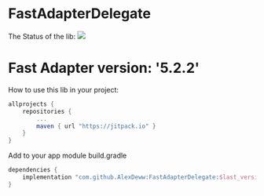 # FastAdapterDelegate

The Status of the lib: 
[![](https://jitpack.io/v/AlexDeww/FastAdapterDelegate.svg)](https://jitpack.io/#AlexDeww/FastAdapterDelegate)

# Fast Adapter version: '5.2.2'

How to use this lib in your project:
```gradle
allprojects {
	repositories {
		...
		maven { url "https://jitpack.io" }
	}
}
```

Add to your app module build.gradle
```gradle
dependencies {
	implementation "com.github.AlexDeww:FastAdapterDelegate:$last_version"
}
```
